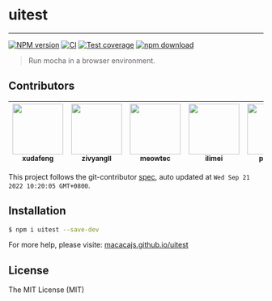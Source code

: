 # uitest

---

[![NPM version][npm-image]][npm-url]
[![CI][CI-image]][CI-url]
[![Test coverage][coveralls-image]][coveralls-url]
[![npm download][download-image]][download-url]

[npm-image]: https://img.shields.io/npm/v/uitest.svg
[npm-url]: https://npmjs.org/package/uitest
[CI-image]: https://github.com/macacajs/uitest/actions/workflows/ci.yml/badge.svg
[CI-url]: https://github.com/macacajs/uitest/actions/workflows/ci.yml
[coveralls-image]: https://img.shields.io/coveralls/macacajs/uitest.svg
[coveralls-url]: https://coveralls.io/r/macacajs/uitest?branch=master
[download-image]: https://img.shields.io/npm/dm/uitest.svg
[download-url]: https://npmjs.org/package/uitest

> Run mocha in a browser environment.

<!-- GITCONTRIBUTOR_START -->

## Contributors

|[<img src="https://avatars.githubusercontent.com/u/1011681?v=4" width="100px;"/><br/><sub><b>xudafeng</b></sub>](https://github.com/xudafeng)<br/>|[<img src="https://avatars.githubusercontent.com/u/11460601?v=4" width="100px;"/><br/><sub><b>zivyangll</b></sub>](https://github.com/zivyangll)<br/>|[<img src="https://avatars.githubusercontent.com/u/4006436?v=4" width="100px;"/><br/><sub><b>meowtec</b></sub>](https://github.com/meowtec)<br/>|[<img src="https://avatars.githubusercontent.com/u/12947068?v=4" width="100px;"/><br/><sub><b>ilimei</b></sub>](https://github.com/ilimei)<br/>|[<img src="https://avatars.githubusercontent.com/u/1209810?v=4" width="100px;"/><br/><sub><b>paradite</b></sub>](https://github.com/paradite)<br/>|
| :---: | :---: | :---: | :---: | :---: |


This project follows the git-contributor [spec](https://github.com/xudafeng/git-contributor), auto updated at `Wed Sep 21 2022 10:20:05 GMT+0800`.

<!-- GITCONTRIBUTOR_END -->

## Installation

```bash
$ npm i uitest --save-dev
```

For more help, please visite: [macacajs.github.io/uitest](//macacajs.github.io/uitest)

## License

The MIT License (MIT)
